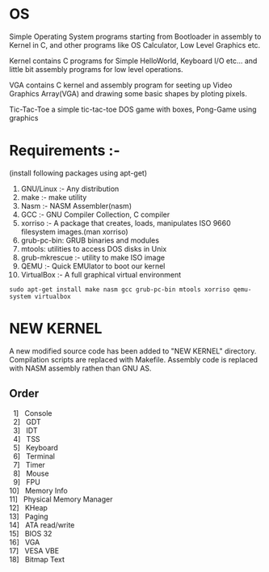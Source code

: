 # OS
Simple Operating System programs starting from Bootloader in assembly to Kernel in C, and other programs like OS Calculator, Low Level Graphics etc.

Kernel contains C programs for Simple HelloWorld, Keyboard I/O etc... and little bit assembly programs for low level operations.

VGA contains C kernel and assembly program for seeting up Video Graphics Array(VGA) and drawing some basic shapes by ploting pixels.

Tic-Tac-Toe a simple tic-tac-toe DOS game with boxes, Pong-Game using graphics


# Requirements :-

(install following packages using apt-get)<br/>
1) GNU/Linux :-  Any distribution<br/>
2) make :- make utility<br/>
3) Nasm :-  NASM Assembler(nasm)<br/>
4) GCC :-  GNU Compiler Collection, C compiler<br/>
5) xorriso :-  A package that creates, loads, manipulates ISO 9660 filesystem images.(man xorriso)<br/>
6) grub-pc-bin: GRUB binaries and modules<br/>
7) mtools: utilities to access DOS disks in Unix<br/>
8) grub-mkrescue :- utility to make ISO image<br/>
9) QEMU :-  Quick EMUlator to boot our kernel<br/>
10) VirtualBox :- A full graphical virtual environment


```
sudo apt-get install make nasm gcc grub-pc-bin mtools xorriso qemu-system virtualbox
```


# NEW KERNEL

A new modified source code has been added to "NEW KERNEL" directory.
Compilation scripts are replaced with Makefile.
Assembly code is replaced with NASM assembly rathen than GNU AS.

## Order

&nbsp;&nbsp;1]&nbsp;&nbsp;&nbsp;Console<br/>
&nbsp;&nbsp;2]&nbsp;&nbsp;&nbsp;GDT<br/>
&nbsp;&nbsp;3]&nbsp;&nbsp;&nbsp;IDT<br/>
&nbsp;&nbsp;4]&nbsp;&nbsp;&nbsp;TSS<br>
&nbsp;&nbsp;5]&nbsp;&nbsp;&nbsp;Keyboard<br/>
&nbsp;&nbsp;6]&nbsp;&nbsp;&nbsp;Terminal<br/>
&nbsp;&nbsp;7]&nbsp;&nbsp;&nbsp;Timer<br/>
&nbsp;&nbsp;8]&nbsp;&nbsp;&nbsp;Mouse<br/>
&nbsp;&nbsp;9]&nbsp;&nbsp;&nbsp;FPU<br/>
10]&nbsp;&nbsp;&nbsp;Memory Info<br/>
11]&nbsp;&nbsp;&nbsp;Physical Memory Manager<br/>
12]&nbsp;&nbsp;&nbsp;KHeap<br/>
13]&nbsp;&nbsp;&nbsp;Paging<br/>
14]&nbsp;&nbsp;&nbsp;ATA read/write<br/>
15]&nbsp;&nbsp;&nbsp;BIOS 32<br/>
16]&nbsp;&nbsp;&nbsp;VGA<br/>
17]&nbsp;&nbsp;&nbsp;VESA VBE<br/>
18]&nbsp;&nbsp;&nbsp;Bitmap Text<br/>


